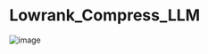 # Lowrank_Compress_LLM

![image](https://github.com/takosama/Lowrank_Compress_LLM/assets/16166677/aecdba85-dd5f-43d0-9cbe-91f0195d2e57)
